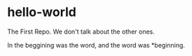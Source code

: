 # hello-world
The First Repo. We don't talk about the other ones.

In the beggining was the word, and the word was *beginning.
